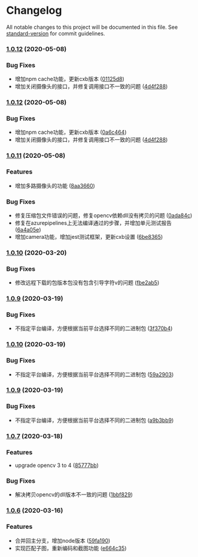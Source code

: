 # Changelog

All notable changes to this project will be documented in this file. See [standard-version](https://github.com/conventional-changelog/standard-version) for commit guidelines.

### [1.0.12](https://github.com/pass0a/cvip/compare/v1.0.11...v1.0.12) (2020-05-08)


### Bug Fixes

* 增加npm cache功能，更新cxb版本 ([01125d8](https://github.com/pass0a/cvip/commit/01125d8a32035ac17c652048b55ee58f80805de7))
* 增加关闭摄像头的接口，并修复调用接口不一致的问题 ([4d4f288](https://github.com/pass0a/cvip/commit/4d4f28879936db29735fba148e98ed0fde9fa52d))

### [1.0.12](https://github.com/pass0a/cvip/compare/v1.0.11...v1.0.12) (2020-05-08)


### Bug Fixes

* 增加npm cache功能，更新cxb版本 ([0a6c464](https://github.com/pass0a/cvip/commit/0a6c464448abfc56a178febd52ac8e81e629f8f4))
* 增加关闭摄像头的接口，并修复调用接口不一致的问题 ([4d4f288](https://github.com/pass0a/cvip/commit/4d4f28879936db29735fba148e98ed0fde9fa52d))

### [1.0.11](https://github.com/pass0a/cvip/compare/v1.0.10...v1.0.11) (2020-05-08)


### Features

* 增加多路摄像头的功能 ([8aa3660](https://github.com/pass0a/cvip/commit/8aa3660cc373e21eb13822906e21cbdcb3ac9bbf))


### Bug Fixes

* 修复压缩包文件错误的问题，修复opencv依赖dll没有拷贝的问题 ([0ada84c](https://github.com/pass0a/cvip/commit/0ada84c50db87a50e0ff18ad45de481fc322dd7e))
* 修复在azurepipelines上无法编译通过的步骤，并增加单元测试报告 ([6a4a05e](https://github.com/pass0a/cvip/commit/6a4a05e7aa332d6151839f4e7225ded53bbf432e))
* 增加camera功能，增加jest测试框架，更新cxb设置 ([6be8365](https://github.com/pass0a/cvip/commit/6be8365ce9366e97f76c7f103668c68b65578c3d))

### [1.0.10](https://github.com/pass0a/cvip/compare/v1.0.9...v1.0.10) (2020-03-20)


### Bug Fixes

* 修改远程下载的包版本包没有包含引导字符v的问题 ([fbe2ab5](https://github.com/pass0a/cvip/commit/fbe2ab519011d429bcb75ec3859dffc7a985c2f8))

### [1.0.9](https://github.com/pass0a/cvip/compare/v1.0.7...v1.0.9) (2020-03-19)


### Bug Fixes

* 不指定平台编译，方便根据当前平台选择不同的二进制包 ([3f370b4](https://github.com/pass0a/cvip/commit/3f370b4bfa73afcd93ba7ca603a2681506264b8a))

### [1.0.10](https://github.com/pass0a/cvip/compare/v1.0.7...v1.0.10) (2020-03-19)


### Bug Fixes

*  不指定平台编译，方便根据当前平台选择不同的二进制包 ([59a2903](https://github.com/pass0a/cvip/commit/59a2903c8d45c318f42cc0eb4217592b9a4660e9))

### [1.0.9](https://github.com/pass0a/cvip/compare/v1.0.7...v1.0.9) (2020-03-19)


### Bug Fixes

* 不指定平台编译，方便根据当前平台选择不同的二进制包 ([a9b3bb9](https://github.com/pass0a/cvip/commit/a9b3bb96aa5896864a34b969dd41e1cf1e3d74f8))

### [1.0.7](https://github.com/pass0a/cvip/compare/v1.0.6...v1.0.7) (2020-03-18)


### Features

* upgrade opencv 3 to 4 ([85777bb](https://github.com/pass0a/cvip/commit/85777bb947c223e89e405dc4b636fb32e9a71948))


### Bug Fixes

* 解决拷贝opencv的dll版本不一致的问题 ([1bbf829](https://github.com/pass0a/cvip/commit/1bbf8296fbdecf4aec83cd924c7807eb41988cd2))

### [1.0.6](https://github.com/pass0a/cvip/compare/v1.0.4...v1.0.6) (2020-03-16)


### Features

* 合并回主分支，增加node版本 ([59fa190](https://github.com/pass0a/cvip/commit/59fa190eca673459432e6ccc6979fa9ec5b3233c))
* 实现匹配子图，重新编码和截图功能 ([e664c35](https://github.com/pass0a/cvip/commit/e664c353b8d4b8d550e0dfa79fb15aa0281b8e3c))
